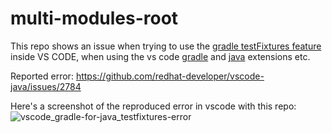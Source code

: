 # multi-modules-root
This repo shows an issue when trying to use the [gradle testFixtures feature](https://docs.gradle.org/current/userguide/java_testing.html#sec:java_test_fixtures) inside VS CODE, when using the vs code [gradle](https://marketplace.visualstudio.com/items?itemName=vscjava.vscode-gradle) and [java](https://marketplace.visualstudio.com/items?itemName=redhat.java) extensions etc.

Reported error:
https://github.com/redhat-developer/vscode-java/issues/2784

Here's a screenshot of the reproduced error in vscode with this repo:
![vscode_gradle-for-java_testfixtures-error](https://user-images.githubusercontent.com/6005986/200182839-0238b88c-0f8a-4f9b-a887-3c8aad73e17d.png)
